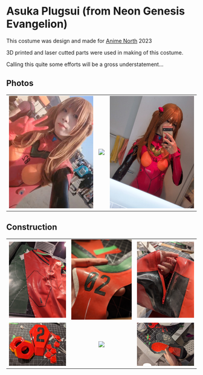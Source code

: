 # Asuka Plugsui (from Neon Genesis Evangelion)

This costume was design and made for [Anime North](https://www.animenorth.com/) 2023

3D printed and laser cutted parts were used in making of this costume.

Calling this quite some efforts will be a gross understatement...

## Photos

| | | |
|:-------------------------:|:-------------------------:|:-------------------------:|
<img src="photos/20230528_170430_414.jpg" width="300"/>  |  <img src="photos/MR20230528_211638087.jpg" width="300"/> | <img src="photos/20230528_141917_248.jpg" width="300"/>


## Construction

| | | |
|:-------------------------:|:-------------------------:|:-------------------------:|
<img src="photos/PXL_20230518_193645011.jpg" width="300"/>  |  <img src="photos/PXL_20230521_051510210.jpg" width="300"/> | <img src="photos/PXL_20230523_225619425.jpg" width="300"/> 
<img src="photos/PXL_20230523_230459178.jpg" width="300"/>  |  <img src="photos/PXL_20230523_233119768.MP.jpg" width="300"/> | <img src="photos/PXL_20230526_021714850.jpg" width="300"/>
